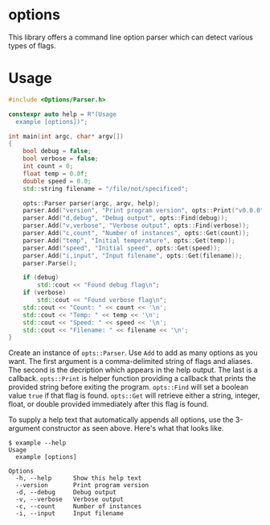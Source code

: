 # options

This library offers a command line option parser which can detect various types of flags.

# Usage

```cpp
#include <Options/Parser.h>

constexpr auto help = R"(Usage
  example [options])";

int main(int argc, char* argv[])
{
    bool debug = false;
    bool verbose = false;
    int count = 0;
    float temp = 0.0f;
    double speed = 0.0;
    std::string filename = "/file/not/specificed";

    opts::Parser parser(argc, argv, help);
    parser.Add("version", "Print program version", opts::Print("v0.0.0"));
    parser.Add("d,debug", "Debug output", opts::Find(debug));
    parser.Add("v,verbose", "Verbose output", opts::Find(verbose));
    parser.Add("c,count", "Number of instances", opts::Get(count));
    parser.Add("temp", "Initial temperature", opts::Get(temp));
    parser.Add("speed", "Initial speed", opts::Get(speed));
    parser.Add("i,input", "Input filename", opts::Get(filename));
    parser.Parse();

    if (debug)
        std::cout << "Found debug flag\n";
    if (verbose)
        std::cout << "Found verbose flag\n";
    std::cout << "Count: " << count << '\n';
    std::cout << "Temp: " << temp << '\n';
    std::cout << "Speed: " << speed << '\n';
    std::cout << "Filename: " << filename << '\n';
}
```

Create an instance of `opts::Parser`. Use `Add` to add as many options as you want. The first argument is a comma-delimited string of flags and aliases. The second is the decription which appears in the help output. The last is a callback. `opts::Print` is helper function providing a callback that prints the provided string before exiting the program. `opts::Find` will set a boolean value `true` if that flag is found. `opts::Get` will retrieve either a string, integer, float, or double provided immediately after this flag is found.

To supply a help text that automatically appends all options, use the 3-argument constructor as seen above. Here's what that looks like.

```
$ example --help
Usage
  example [options]

Options
  -h, --help      Show this help text
  --version       Print program version
  -d, --debug     Debug output
  -v, --verbose   Verbose output
  -c, --count     Number of instances
  -i, --input     Input filename
```

